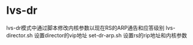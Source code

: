 # lvs-dr
lvs-dr模式中通过脚本修改内核参数以现在RS的ARP通告和应答级别
lvs-director.sh 设置director的vip地址
set-dr-arp.sh 设置rs的rip地址和内核参数
